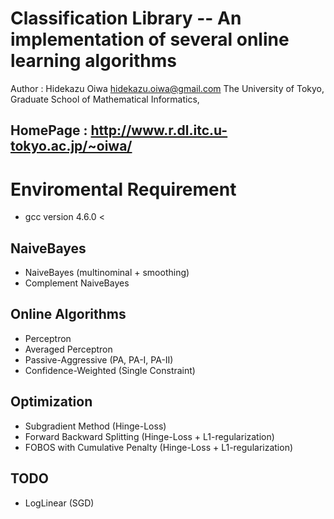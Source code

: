 Classification Library -- An implementation of several online learning algorithms
=================================================================================

Author : Hidekazu Oiwa <hidekazu.oiwa@gmail.com>
         The University of Tokyo,
         Graduate School of Mathematical Informatics,

HomePage : http://www.r.dl.itc.u-tokyo.ac.jp/~oiwa/
---------------------------------------------------

Enviromental Requirement
========================

* gcc version 4.6.0 <


NaiveBayes
----------

* NaiveBayes (multinominal + smoothing)
* Complement NaiveBayes

Online Algorithms
-----------------

* Perceptron
* Averaged Perceptron
* Passive-Aggressive (PA, PA-I, PA-II)
* Confidence-Weighted (Single Constraint)

Optimization
------------

* Subgradient Method (Hinge-Loss)
* Forward Backward Splitting (Hinge-Loss + L1-regularization)
* FOBOS with Cumulative Penalty (Hinge-Loss + L1-regularization)

TODO
----

* LogLinear (SGD)